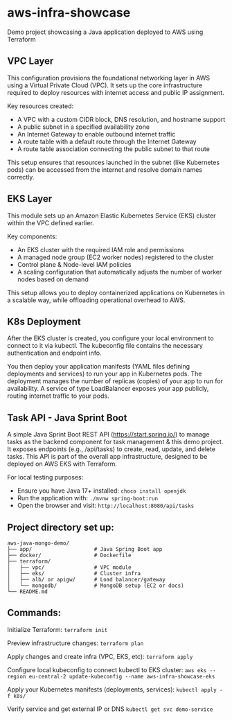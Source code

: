 # aws-infra-showcase
Demo project showcasing a Java application deployed to AWS using Terraform

## VPC Layer
This configuration provisions the foundational networking layer in AWS using a Virtual Private Cloud (VPC). It sets up the core infrastructure required to deploy resources with internet access and public IP assignment.

Key resources created:
- A VPC with a custom CIDR block, DNS resolution, and hostname support
- A public subnet in a specified availability zone
- An Internet Gateway to enable outbound internet traffic
- A route table with a default route through the Internet Gateway
- A route table association connecting the public subnet to that route

This setup ensures that resources launched in the subnet (like Kubernetes pods) can be accessed from the internet and resolve domain names correctly.

## EKS Layer
This module sets up an Amazon Elastic Kubernetes Service (EKS) cluster within the VPC defined earlier.

Key components:
- An EKS cluster with the required IAM role and permissions
- A managed node group (EC2 worker nodes) registered to the cluster
- Control plane & Node-level IAM policies
- A scaling configuration that automatically adjusts the number of worker nodes based on demand

This setup allows you to deploy containerized applications on Kubernetes in a scalable way, while offloading operational overhead to AWS.

## K8s Deployment
After the EKS cluster is created, you configure your local environment to connect to it via kubectl. The kubeconfig file contains the necessary authentication and endpoint info.

You then deploy your application manifests (YAML files defining deployments and services) to run your app in Kubernetes pods. The deployment manages the number of replicas (copies) of your app to run for availability. A service of type LoadBalancer exposes your app publicly, routing internet traffic to your pods.

## Task API - Java Sprint Boot
A simple Java Sprint Boot REST API (https://start.spring.io/) to manage tasks as the backend component for task management &  this demo project.
It exposes endpoints (e.g., /api/tasks) to create, read, update, and delete tasks. This API is part of the overall app infrastructure, designed to be deployed on AWS EKS with Terraform.

For local testing purposes:
- Ensure you have Java 17+ installed:
```choco install openjdk```
- Run the application with:
```./mvnw spring-boot:run```
- Open the browser and visit:
```http://localhost:8080/api/tasks```

## Project directory set up:
```
aws-java-mongo-demo/
├── app/                    # Java Spring Boot app 
├── docker/                 # Dockerfile
├── terraform/
│   ├── vpc/                # VPC module
│   ├── eks/                # Cluster infra
│   ├── alb/ or apigw/      # Load balancer/gateway
│   └── mongodb/            # MongoDB setup (EC2 or docs)
└── README.md
```

## Commands:
Initialize Terraform:
```terraform init```

Preview infrastructure changes:
```terraform plan```

Apply changes and create infra (VPC, EKS, etc):
```terraform apply```

Configure local kubeconfig to connect kubectl to EKS cluster:
```aws eks --region eu-central-2 update-kubeconfig --name aws-infra-showcase-eks```

Apply your Kubernetes manifests (deployments, services):
```kubectl apply -f k8s/```

Verify service and get external IP or DNS
```kubectl get svc demo-service```
